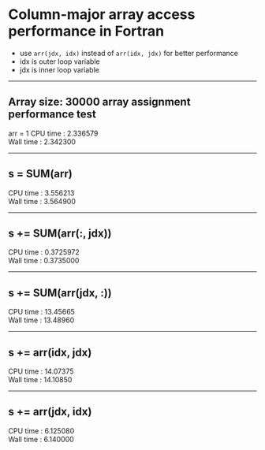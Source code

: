 # Column-major array access performance in Fortran
* use `arr(jdx, idx)` instead of `arr(idx, jdx)` for better performance
* idx is outer loop variable
* jdx is inner loop variable

 ---------------------------------------------
 Array size:                 30000
 array assignment performance test
 ---------------------------------------------
 arr = 1
 CPU time   :    2.336579    
 Wall time  :    2.342300    
 
 ---------------------------------------------
 s = SUM(arr)
 ---------------------------------------------
 CPU time   :    3.556213    
 Wall time  :    3.564900    
 
 ---------------------------------------------
 s += SUM(arr(:, jdx))
 ---------------------------------------------
 CPU time   :   0.3725972    
 Wall time  :   0.3735000    
 
 ---------------------------------------------
 s += SUM(arr(jdx, :))
 ---------------------------------------------
 CPU time   :    13.45665    
 Wall time  :    13.48960    
 
 ---------------------------------------------
 s += arr(idx, jdx)
 ---------------------------------------------
 CPU time   :    14.07375    
 Wall time  :    14.10850    
 
 ---------------------------------------------
 s += arr(jdx, idx)
 ---------------------------------------------
 CPU time   :    6.125080    
 Wall time  :    6.140000    